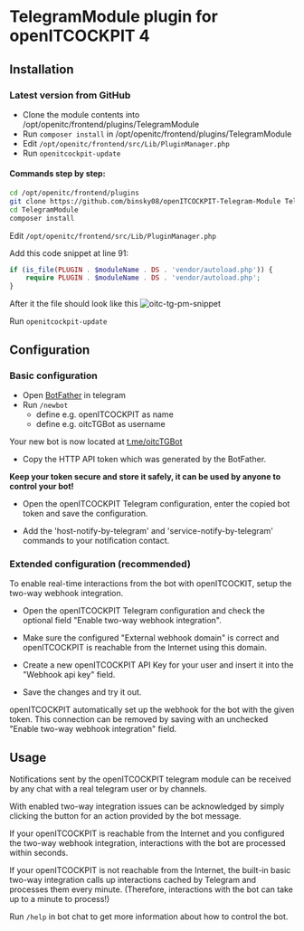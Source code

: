 # TelegramModule plugin for openITCOCKPIT 4

## Installation

### Latest version from GitHub
- Clone the module contents into /opt/openitc/frontend/plugins/TelegramModule
- Run `composer install` in /opt/openitc/frontend/plugins/TelegramModule
- Edit `/opt/openitc/frontend/src/Lib/PluginManager.php`
- Run `openitcockpit-update`

#### Commands step by step:
```bash
cd /opt/openitc/frontend/plugins
git clone https://github.com/binsky08/openITCOCKPIT-Telegram-Module TelegramModule
cd TelegramModule
composer install
```

Edit `/opt/openitc/frontend/src/Lib/PluginManager.php`

Add this code snippet at line 91:
```php
if (is_file(PLUGIN . $moduleName . DS . 'vendor/autoload.php')) {
    require PLUGIN . $moduleName . DS . 'vendor/autoload.php';
}
```

After it the file should look like this
![oitc-tg-pm-snippet](https://user-images.githubusercontent.com/30630233/105217488-35a02400-5b54-11eb-8d4c-74ef18505c7a.png)

Run `openitcockpit-update`


## Configuration

### Basic configuration

- Open [BotFather](https://t.me/botfather) in telegram
- Run `/newbot`
    - define e.g. openITCOCKPIT as name
    - define e.g. oitcTGBot as username

Your new bot is now located at [t.me/oitcTGBot](https://t.me/oitcTGBot)

- Copy the HTTP API token which was generated by the BotFather.

**Keep your token secure and store it safely, it can be used by anyone to control your bot!**

- Open the openITCOCKPIT Telegram configuration, enter the copied bot token and save the configuration.

- Add the 'host-notify-by-telegram' and 'service-notify-by-telegram' commands to your notification contact.

### Extended configuration (recommended)

To enable real-time interactions from the bot with openITCOCKIT, setup the two-way webhook integration.

- Open the openITCOCKPIT Telegram configuration and check the optional field "Enable two-way webhook integration".

- Make sure the configured "External webhook domain" is correct and openITCOCKPIT is reachable from the Internet using this domain.

- Create a new openITCOCKPIT API Key for your user and insert it into the "Webhook api key" field.

- Save the changes and try it out.

openITCOCKPIT automatically set up the webhook for the bot with the given token. This connection can be removed by saving with an unchecked "Enable two-way webhook integration" field.

## Usage

Notifications sent by the openITCOCKPIT telegram module can be received by any chat with a real telegram user or by channels.

With enabled two-way integration issues can be acknowledged by simply clicking the button for an action provided by the bot message.

If your openITCOCKPIT is reachable from the Internet and you configured the two-way webhook integration, interactions with the bot are processed within seconds.

If your openITCOCKPIT is not reachable from the Internet, the built-in basic two-way integration calls up interactions cached by Telegram and processes them every minute. (Therefore, interactions with the bot can take up to a minute to process!)

Run `/help` in bot chat to get more information about how to control the bot.
